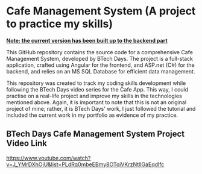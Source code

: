 # Cafe Management System (A project to practice my skills)
<ins> <b>Note: the current version has been built up to the backend part</b> </ins>

This GitHub repository contains the source code for a comprehensive Cafe Management System, developed by BTech Days. The project is a full-stack application, crafted using Angular for the frontend, and ASP.net (C#) for the backend, and relies on an MS SQL Database for efficient data management.

This repository was created to track my coding skills development while following the BTech Days video series for the Cafe App. This way, I could practise on a real-life project and improve my skills in the technologies mentioned above. Again, it is important to note that this is not an original project of mine; rather, it is BTech Days' work, I just followed the tutorial and included the current work in my portfolio as evidence of my practice.

## BTech Days Cafe Management System Project Video Link
https://www.youtube.com/watch?v=J_YMrDXhOjU&list=PLdRq0mbeEBmy8OTqiVKrzNtlIGaEqdIfc

